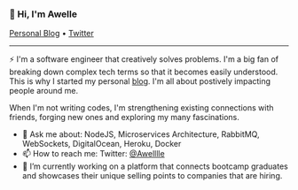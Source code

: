 ### 👋 Hi,  I'm Awelle

<p>
  <a href="https://uncomplex.io">Personal Blog</a> •
  <a href="https://twitter.com/awelllle">Twitter</a>
</p>

---

⚡ I'm a software engineer that creatively solves problems. I'm a big fan of breaking down complex tech terms so that it becomes easily understood. This is why I started my personal [blog](https://uncomplex.io). I'm all about postively impacting people around me.

When I'm not writing codes, I'm strengthening existing connections with friends, forging new ones and exploring my many fascinations.



 - 💬  Ask me about: NodeJS, Microservices Architecture, RabbitMQ, WebSockets, DigitalOcean, Heroku, Docker
 - 📫  How to reach me: Twitter: [@Awelllle](https://twitter.com/awelllle)
 - 🔭 I’m currently working on a platform that connects bootcamp graduates and showcases their unique selling points to companies that are hiring.
 
 
 
 
<!--
**awelllle/awelllle** is a ✨ _special_ ✨ repository because its `README.md` (this file) appears on your GitHub profile.

Here are some ideas to get you started:

- 🔭 I’m currently working on ...
- 🌱 I’m currently learning ...
- 👯 I’m looking to collaborate on ...
- 🤔 I’m looking for help with ...
- 💬 Ask me about ...
- 📫 How to reach me: ...
- 😄 Pronouns: ...
- ⚡ Fun fact: ...
-->
